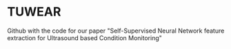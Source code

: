 # TUWEAR
Github with the code for our paper "Self-Supervised Neural Network feature extraction for Ultrasound based Condition Monitoring"
